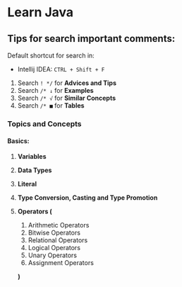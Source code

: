 # Learn Java

## Tips for search important comments:

Default shortcut for search in:

- Intellij IDEA: `CTRL + Shift + F`

1. Search `! */` for **Advices and Tips**
2. Search `/* ↓` for **Examples**
3. Search `/* √` for **Similar Concepts**
4. Search `/* ■` for **Tables**

### Topics and Concepts

#### Basics:

1. **Variables**
2. **Data Types**
3. **Literal**
4. **Type Conversion, Casting and Type Promotion**
5. **Operators (**
    1. Arithmetic Operators
    2. Bitwise Operators
    3. Relational Operators
    4. Logical Operators
    5. Unary Operators
    6. Assignment Operators

   **)**